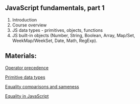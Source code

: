 ## JavaScript fundamentals, part 1

1. Introduction
2. Course overview
3. JS data types - primitives, objects, functions
4. JS built-in objects (Number, String, Boolean, Array, Map/Set, WeekMap/WeekSet, Date, Math, RegExp).
   
## Materials:

[Operator precedence](https://developer.mozilla.org/en-US/docs/Web/JavaScript/Reference/Operators/Operator_Precedence)

[Primitive data types](https://developer.mozilla.org/en-US/docs/Web/JavaScript/Data_structures)

[Equality comparisons and sameness](https://developer.mozilla.org/en-US/docs/Web/JavaScript/Equality_comparisons_and_sameness)

[Equality in JavaScript](https://dorey.github.io/JavaScript-Equality-Table/unified/)
